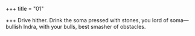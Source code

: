 +++
title = "01"

+++
Drive hither. Drink the soma pressed with stones, you lord of soma— bullish Indra, with your bulls, best smasher of obstacles.